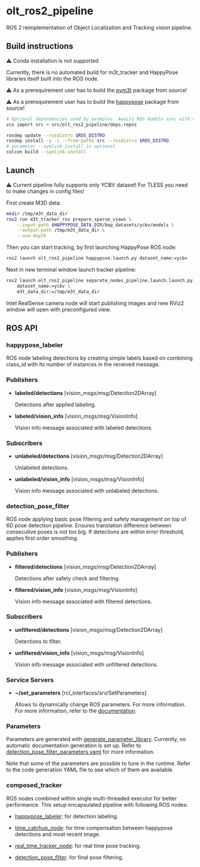 # olt_ros2_pipeline

ROS 2 reimplementation of Object Localization and Tracking vision pipeline.

## Build instructions

:warning: Conda installation is not supported

Currently, there is no automated build for m3t_tracker and HappyPose libraries itself built into the ROS node.

:warning: As a prerequirement user has to build the [pym3t](https://github.com/agimus-project/pym3t) package from source!

:warning: As a prerequirement user has to build the [happypose](https://github.com/agimus-project/happypose) package from source!

```bash
# Optional dependencies used by examples. Awaits ROS Humble sync with new features
vcs import src < src/olt_ros2_pipeline/deps.repos

rosdep update --rosdistro $ROS_DISTRO
rosdep install -y -i --from-paths src --rosdistro $ROS_DISTRO
# parameter --symlink-install is optional
colcon build --symlink-install
```

## Launch

:warning: Current pipeline fully supports only YCBV dataset! For TLESS you need to make changes in config files!

First create M3D data:
```bash
mkdir /tmp/m3t_data_dir
ros2 run m3t_tracker_ros prepare_sparse_views \
    --input-path $HAPPYPOSE_DATA_DIR/bop_datasets/ycbv/models \
    --output-path /tmp/m3t_data_dir \
    --use-depth
```

Then you can start tracking, by first launching HappyPose ROS node:
```bash
ros2 launch olt_ros2_pipeline happypose.launch.py dataset_name:=ycbv
```
Next in new terminal window launch tracker pipeline:
```bash
ros2 launch olt_ros2_pipeline separate_nodes_pipeline.launch.launch.py \
    dataset_name:=ycbv \
    m3t_data_dir:=/tmp/m3t_data_dir
```

Intel RealSense camera node will start publishing images and new RViz2 window will open with preconfigured view.

## ROS API

### happypose_labeler

ROS node labeling detections by creating simple labels based on combining class_id with its number of instances in the received message.

### Publishers

- **labeled/detections** [vision_msgs/msg/Detection2DArray]

    Detections after applied labeling.

- **labeled/vision_info** [vision_msgs/msg/VisionInfo]

    Vision info message associated with labeled detections.

### Subscribers

- **unlabeled/detections** [vision_msgs/msg/Detection2DArray]

    Unlabeled detections.

- **unlabeled/vision_info** [vision_msgs/msg/VisionInfo]

    Vision info message associated with unlabeled detections.

### detection_pose_filter

ROS node applying basic pose filtering and safety management on top of 6D pose detection pipeline.
Ensures translation difference between consecutive poses is not too big. If detections are
within error threshold, applies first order smoothing.

### Publishers

- **filtered/detections** [vision_msgs/msg/Detection2DArray]

    Detections after safety check and filtering.

- **filtered/vision_info** [vision_msgs/msg/VisionInfo]

    Vision info message associated with filtered detections.

### Subscribers

- **unfiltered/detections** [vision_msgs/msg/Detection2DArray]

    Detections to filter.

- **unfiltered/vision_info** [vision_msgs/msg/VisionInfo]

    Vision info message associated with unfiltered detections.

### Service Servers

- **~/set_parameters** [rcl_interfaces/srv/SetParameters]

    Allows to dynamically change ROS parameters. For more information. For more information, refer to the [documentation](https://docs.ros.org/en/humble/Tutorials/Beginner-CLI-Tools/Understanding-ROS2-Parameters/Understanding-ROS2-Parameters.html).

### Parameters

Parameters are generated with [generate_parameter_library](https://github.com/PickNikRobotics/generate_parameter_library). Currently, no automatic documentation generation is set up. Refer to [detection_pose_filter_parameters.yaml](./olt_ros2_pipeline/detection_pose_filter_parameters.yaml) for more information.

Note that some of the parameters are possible to tune in the runtime. Refer to the code generation YAML file to see which of them are available.

### composed_tracker

ROS nodes combined within single multi-threaded executor for better performance. This setup
encapsulated pipeline with following ROS nodes:

- [happypose_labeler](./olt_ros2_pipeline/happypose_labeler.py): for detection labeling.

- [time_catchup_node](https://gitlab.laas.fr/kwojciecho/m3t_tracker_ros/-/blob/devel/m3t_tracker_ros/m3t_tracker_ros/time_catchup_node.py?ref_type=heads): for time compensation between happypose detections and most recent image.

- [real_time_tracker_node](https://gitlab.laas.fr/kwojciecho/m3t_tracker_ros/-/blob/devel/m3t_tracker_ros/m3t_tracker_ros/real_time_tracker_node.py?ref_type=heads): for real time pose tracking.

- [detection_pose_filter](./olt_ros2_pipeline/detection_pose_filter.py): for final pose filtering.
